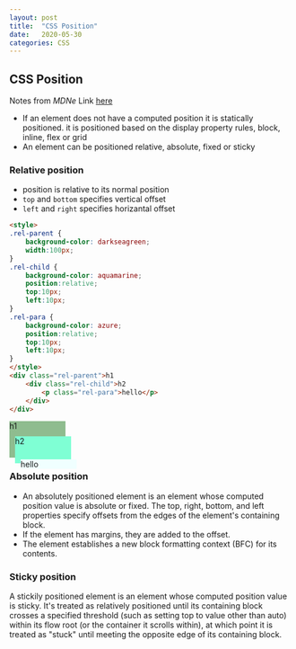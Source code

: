 ```yaml
---
layout: post
title:  "CSS Position"
date:   2020-05-30
categories: CSS
---
```


## CSS Position

Notes from *MDNe* Link [here](https://developer.mozilla.org/en-US/docs/Web/CSS/position)

- If an element does not have a computed position it is statically positioned. it is positioned based on the display property rules, block, inline, flex or grid
- An element can be positioned relative, absolute, fixed or sticky

### Relative position

- position is relative to its normal position
- `top` and `bottom` specifies vertical offset
- `left` and `right` specifies horizantal offset

```html
<style>
.rel-parent {
    background-color: darkseagreen;
    width:100px;
}
.rel-child {
    background-color: aquamarine;
    position:relative;
    top:10px;
    left:10px;
}
.rel-para {
    background-color: azure;
    position:relative;
    top:10px;
    left:10px;
}
</style>
<div class="rel-parent">h1
    <div class="rel-child">h2
        <p class="rel-para">hello</p>
    </div>
</div>
```
<style>
.rel-parent {
    background-color: darkseagreen;
    width:100px;
}
.rel-child {
    background-color: aquamarine;
    position:relative;
    top:10px;
    left:10px;
}
.rel-para {
    background-color: azure;
    position:relative;
    top:10px;
    left:10px;
}
</style>
<div class="rel-parent">h1
    <div class="rel-child">h2
        <p class="rel-para">hello</p>
    </div>
</div>

### Absolute position

- An absolutely positioned element is an element whose computed position value is absolute or fixed. The top, right, bottom, and left properties specify offsets from the edges of the element's containing block.
- If the element has margins, they are added to the offset. 
- The element establishes a new block formatting context (BFC) for its contents.

### Sticky position

A stickily positioned element is an element whose computed position value is sticky. It's treated as relatively positioned until its containing block crosses a specified threshold (such as setting top to value other than auto) within its flow root (or the container it scrolls within), at which point it is treated as "stuck" until meeting the opposite edge of its containing block.